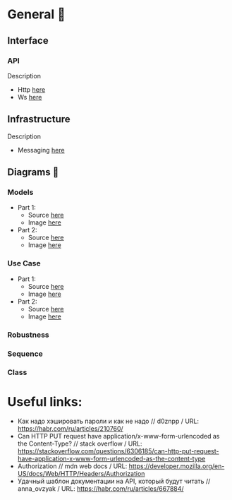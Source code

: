 # General 📃

## Interface

### API

Description
  - Http [here](./interface/api/http/desc.md)
  - Ws [here](./interface/api/ws/desc.md)

## Infrastructure

Description
  - Messaging [here](./infrastructure/messaging/desc.md)

## Diagrams 🎰

### Models

- Part 1: 
  - Source [here](./puml_diagrams/subject_area/models_p1.wsd)
  - Image [here](./out_diagrams/puml_diagrams/subject_area/models_p1.png)
- Part 2:
  - Source [here](./puml_diagrams/subject_area/models_p2.wsd)
  - Image [here](./out_diagrams/puml_diagrams/subject_area/models_p2.png)

### Use Case

- Part 1: 
  - Source [here](./puml_diagrams/usecase/uc_p1.wsd)
  - Image [here](./out_diagrams/puml_diagrams/usecase/uc_p1.png)
- Part 2:
  - Source [here](./puml_diagrams/usecase/uc_p2.wsd)
  - Image [here](./out_diagrams/puml_diagrams/usecase/uc_p2.png)
  
### Robustness

### Sequence

### Class

# Useful links:
- Как надо хэшировать пароли и как не надо // d0znpp / URL: https://habr.com/ru/articles/210760/
- Can HTTP PUT request have application/x-www-form-urlencoded as the Content-Type? // stack overflow / URL: https://stackoverflow.com/questions/6306185/can-http-put-request-have-application-x-www-form-urlencoded-as-the-content-type
- Authorization // mdn web docs / URL: https://developer.mozilla.org/en-US/docs/Web/HTTP/Headers/Authorization
- Удачный шаблон документации на API, который будут читать // 
anna_ovzyak / URL: https://habr.com/ru/articles/667884/